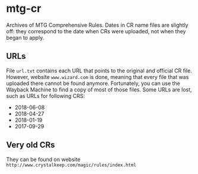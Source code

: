# mtg-cr
Archives of MTG Comprehensive Rules.
Dates in CR name files are slightly off:
they correspond to the date when CRs were uploaded, not when they began to apply.

## URLs

File `url.txt` contains each URL that points to the original and official CR file.
However, website `www.wizard.com` is done, meaning that every file that was uploaded there cannot be found anymore. Fortunately, you can use the Wayback Machine to find a copy of most of those files.
Some URLs are lost, such as URLs for following CRS:
* 2018-06-08
* 2018-04-27
* 2018-01-19
* 2017-09-29

## Very old CRs

They can be found on website `http://www.crystalkeep.com/magic/rules/index.html`
